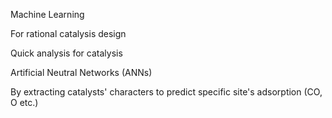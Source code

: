 Machine Learning

For rational catalysis design

Quick analysis for catalysis

Artificial Neutral Networks (ANNs)

By extracting catalysts' characters
to predict specific site's adsorption (CO, O etc.)
